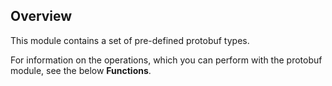 ## Overview

This module contains a set of pre-defined protobuf types.

For information on the operations, which you can perform with the protobuf module, see the below **Functions**.
